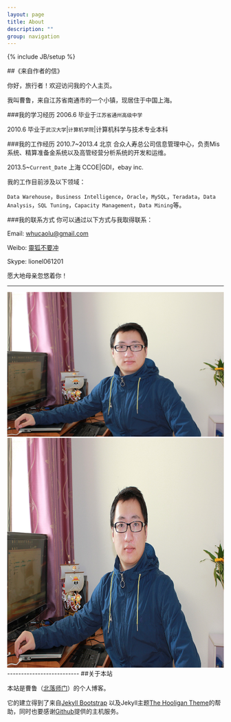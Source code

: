 ```yaml
---
layout: page
title: About
description: ""
group: navigation
---
```

{% include JB/setup %}

##《来自作者的信》

你好，旅行者！欢迎访问我的个人主页。

我叫曹鲁，来自江苏省南通市的一个小镇，现居住于中国上海。

###我的学习经历
2006.6 毕业于`江苏省通州高级中学`

2010.6 毕业于`武汉大学`|`计算机学院`|计算机科学与技术专业本科

###我的工作经历
2010.7~2013.4 北京 合众人寿总公司信息管理中心，负责Mis系统、精算准备金系统以及高管经营分析系统的开发和运维。

2013.5~`Current_Date` 上海 CCOE|GDI，ebay inc. 

我的工作目前涉及以下领域：

`Data Warehouse`，`Business Intelligence`，`Oracle`，`MySQL`，`Teradata`，`Data Analysis`，`SQL Tuning`，`Capacity Management`，`Data Mining`等。

###我的联系方式
你可以通过以下方式与我取得联系：

Email: <whucaolu@gmail.com>

Weibo: [靈狐不要冲](http://weibo.com/whucaolu)

Skype: lionel061201

愿大地母亲忽悠着你！

--------------------------
<div class="me">
  <a href="#?n=me" class="poplight" rel="popup1"><img   src='images/me.jpg' /></a>
</div>

<!--POPUP START-->
<div id="popup1" class="popup_block">
<img src='images/me.jpg' alt="Lionel's photo" style="width: 800px; height: 534px;"/> 
</div>
--------------------------
##关于本站

本站是曹鲁（[北落师门](http://www.lucao.com.cn)）的个人博客。

它的建立得到了来自[Jekyll Bootstrap](http://jekyllbootstrap.com) 以及Jekyll主题[The Hooligan Theme](http://github.com/dhulihan/hooligan)的帮助，同时也要感谢[Github](https://github.com)提供的主机服务。


